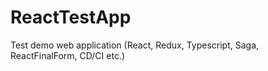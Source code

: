 # ReactTestApp
Test demo web application (React, Redux, Typescript, Saga, ReactFinalForm, CD/CI etc.)
